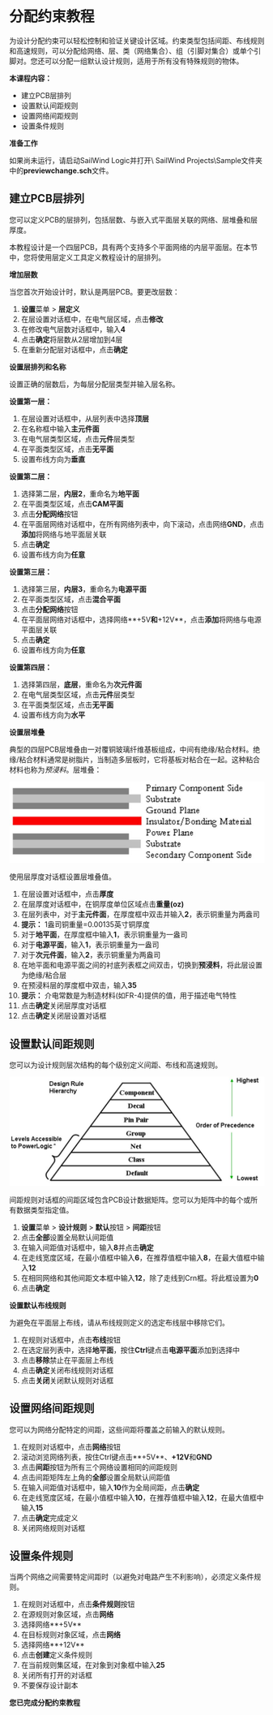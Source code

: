 # 分配约束教程
为设计分配约束可以轻松控制和验证关键设计区域。约束类型包括间距、布线规则和高速规则，可以分配给网络、层、类（网络集合）、组（引脚对集合）或单个引脚对。您还可以分配一组默认设计规则，适用于所有没有特殊规则的物体。

****本课程内容：****

- 建立PCB层排列
- 设置默认间距规则
- 设置网络间距规则
- 设置条件规则

****准备工作****

如果尚未运行，请启动SailWind Logic并打开\ SailWind Projects\Sample文件夹中的**previewchange.sch**文件。

## 建立PCB层排列
您可以定义PCB的层排列，包括层数、与嵌入式平面层关联的网络、层堆叠和层厚度。

本教程设计是一个四层PCB，具有两个支持多个平面网络的内层平面层。在本节中，您将使用层定义工具定义教程设计的层排列。

****增加层数****

当您首次开始设计时，默认是两层PCB。要更改层数：

1. **设置**菜单 > **层定义**
2. 在层设置对话框中，在电气层区域，点击**修改**
3. 在修改电气层数对话框中，输入**4**
4. 点击**确定**将层数从2层增加到4层
5. 在重新分配层对话框中，点击**确定**

****设置层排列和名称****

设置正确的层数后，为每层分配层类型并输入层名称。

****设置第一层：****

1. 在层设置对话框中，从层列表中选择**顶层**
2. 在名称框中输入**主元件面**
3. 在电气层类型区域，点击**元件**层类型
4. 在平面类型区域，点击**无平面**
5. 设置布线方向为**垂直**

****设置第二层：****

1. 选择第二层，**内层2**，重命名为**地平面**
2. 在平面类型区域，点击**CAM平面**
3. 点击**分配网络**按钮
4. 在平面层网络对话框中，在所有网络列表中，向下滚动，点击网络**GND**，点击**添加**将网络与地平面层关联
5. 点击**确定**
6. 设置布线方向为**任意**

****设置第三层：****

1. 选择第三层，**内层3**，重命名为**电源平面**
2. 在平面类型区域，点击**混合平面**
3. 点击**分配网络**按钮
4. 在平面层网络对话框中，选择网络**+5V**和**+12V**，点击**添加**将网络与电源平面层关联
5. 点击**确定**
6. 设置布线方向为**任意**

****设置第四层：****

1. 选择第四层，**底层**，重命名为**次元件面**
2. 在电气层类型区域，点击**元件**层类型
3. 在平面类型区域，点击**无平面**
4. 设置布线方向为**水平**

****设置层堆叠****

典型的四层PCB层堆叠由一对覆铜玻璃纤维基板组成，中间有绝缘/粘合材料。绝缘/粘合材料通常是树脂片，当制造多层板时，它将基板对粘合在一起。这种粘合材料也称为*预浸料*。层堆叠：

![](/logic/tutorial/8/_page_1_Figure_25.jpeg)

使用层厚度对话框设置层堆叠值。

1. 在层设置对话框中，点击**厚度**
2. 在层厚度对话框中，在铜厚度单位区域点击**重量(oz)**
3. 在层列表中，对于**主元件面**，在厚度框中双击并输入**2**，表示铜重量为两盎司
4. **提示：** 1盎司铜重量=0.00135英寸铜厚度
5. 对于**地平面**，在厚度框中输入**1**，表示铜重量为一盎司
6. 对于**电源平面**，输入**1**，表示铜重量为一盎司
7. 对于**次元件面**，输入**2**，表示铜重量为两盎司
8. 在地平面和电源平面之间的衬底列表框之间双击，切换到**预浸料**，将此层设置为绝缘/粘合层
9. 在预浸料层的厚度框中双击，输入**35**
10. **提示：** 介电常数是为制造材料(如FR-4)提供的值，用于描述电气特性
11. 点击**确定**关闭层厚度对话框
12. 点击**确定**关闭层设置对话框

## 设置默认间距规则
您可以为设计规则层次结构的每个级别定义间距、布线和高速规则。

![](/logic/tutorial/8/_page_2_Figure_14.jpeg)

间距规则对话框的间距区域包含PCB设计数据矩阵。您可以为矩阵中的每个或所有数据类型指定值。

1. **设置**菜单 > **设计规则** > **默认**按钮 > **间距**按钮
2. 点击**全部**设置全局默认间距值
3. 在输入间距值对话框中，输入**8**并点击**确定**
4. 在走线宽度区域，在最小值框中输入**6**，在推荐值框中输入**8**，在最大值框中输入**12**
5. 在相同网络和其他间距文本框中输入**12**，除了走线到Crn框。将此框设置为**0**
6. 点击**确定**

****设置默认布线规则****

为避免在平面层上布线，请从布线规则定义的选定布线层中移除它们。

1. 在规则对话框中，点击**布线**按钮
2. 在选定层列表中，选择**地平面**，按住**Ctrl**键点击**电源平面**添加到选择中
3. 点击**移除**禁止在平面层上布线
4. 点击**确定**关闭布线规则对话框
5. 点击**关闭**关闭默认规则对话框

## 设置网络间距规则
您可以为网络分配特定的间距，这些间距将覆盖之前输入的默认规则。

1. 在规则对话框中，点击**网络**按钮
2. 滚动浏览网络列表，按住Ctrl键点击**+5V**、**+12V**和**GND**
3. 点击**间距**按钮为所有三个网络设置相同的间距规则
4. 点击间距矩阵左上角的**全部**设置全局默认间距值
5. 在输入间距值对话框中，输入**10**作为全局间距，点击**确定**
6. 在走线宽度区域，在最小值框中输入**10**，在推荐值框中输入**12**，在最大值框中输入**15**
7. 点击**确定**完成定义
8. 关闭网络规则对话框

## 设置条件规则
当两个网络之间需要特定间距时（以避免对电路产生不利影响），必须定义条件规则。

1. 在规则对话框中，点击**条件规则**按钮
2. 在源规则对象区域，点击**网络**
3. 选择网络**+5V**
4. 在目标规则对象区域，点击**网络**
5. 选择网络**+12V**
6. 点击**创建**定义条件规则
7. 在当前规则集区域，在对象到对象框中输入**25**
8. 关闭所有打开的对话框
9. 不要保存设计副本

****您已完成分配约束教程****